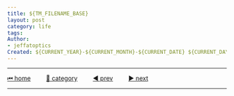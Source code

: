 ```yaml
---
title: ${TM_FILENAME_BASE}
layout: post
category: life
tags:
Author: 
- jeffatoptics
Created: ${CURRENT_YEAR}-${CURRENT_MONTH}-${CURRENT_DATE} ${CURRENT_DAY_NAME_SHORT}-${CURRENT_HOUR}:${CURRENT_MINUTE}
---
```




---

[⏮ home](../index.md) &nbsp; &nbsp; &nbsp; &nbsp; [🔀 category](../category.md) &nbsp; &nbsp; &nbsp; &nbsp; [◀️ prev]() &nbsp; &nbsp; &nbsp; &nbsp; [▶️ next]()

---
